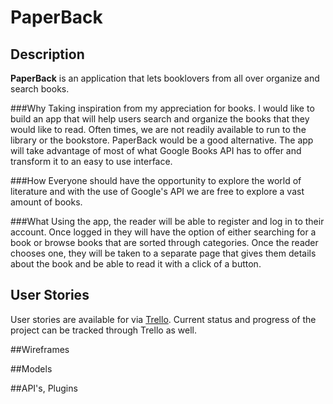 # PaperBack

## Description
  **PaperBack** is an application that lets booklovers from all over organize and search books.

###Why
Taking inspiration from my appreciation for books. I would like to build an app that will help users search and organize the books that they would like to read. Often times, we are not readily available to run to the library or the bookstore. PaperBack would be a good alternative. The app will take advantage of most of what Google Books API has to offer and transform it to an easy to use interface.

###How
Everyone should have the opportunity to explore the world of literature and with the use of Google's API we are free to explore a vast amount of books. 

###What
Using the app, the reader will be able to register and log in to their account. Once logged in they will have the option of either searching for a book or browse books that are sorted through categories. Once the reader chooses one, they will be taken to a separate page that gives them details about the book and be able to read it with a click of a button.
  
## User Stories
  User stories are available for via [Trello](https://trello.com/b/8JZGZAKY/paperback). Current status and progress of the project can be tracked through Trello as well.

##Wireframes

##Models

##API's, Plugins
